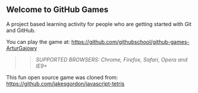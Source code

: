 ## Welcome to GitHub Games

A project based learning activity for people who are getting started with Git and GitHub.

You can play the game at: https://github.com/githubschool/github-games-ArturGajowy

>> _*SUPPORTED BROWSERS*: Chrome, Firefox, Safari, Opera and IE9+_

This fun open source game was cloned from: https://github.com/jakesgordon/javascript-tetris
